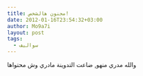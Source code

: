```yaml
---
title: مجنون هالشخص!
date: 2012-01-16T23:54:32+03:00
author: Mo9a7i
layout: post
tags:
  - سواليف
---
```



والله مدري منهو, ضاعت التدوينة مادري وش محتواها
